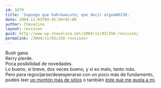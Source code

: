 ```yaml
---
id: 1079
title: 'Supongo que habr&aacute; que decir algo&#8230;'
date: 2004-11-03T09:45:50+02:00
author: Chavalina
layout: revision
guid: http://www.wp.chavalina.net/2004/11/03/256-revision/
permalink: /2004/11/03/256-revision/
---
```

Bush gana.  
Kerry pierde.  
Poca posibilidad de novedades.  
Lo bueno, si breve, dos veces bueno, y si es malo, tanto m&aacute;s.  
Pero para regocijarse/desesperarse con un poco m&aacute;s de fundamento, pod&eacute;is leer <a href="http://www.bitacoras.com/noticias/archivos/bitacoras_especial_elecciones_usa_bush_vs_kerry.php" target="_blank">un mont&oacute;n m&aacute;s de sitios</a> o tambi&eacute;n <a href="http://1984-2004.blogspot.com/2004/11/osama-y-george-4-aos-ms-de-la-mano.html" target="_blank">&eacute;ste que me gusta a mi</a>.